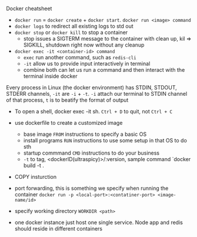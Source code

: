 Docker cheatsheet
 - `docker run` = `docker create` + `docker start`. `docker run <image> command `
 - `docker logs` to redirect all existing logs to std out
 - `docker stop` or `docker kill` to stop a container
    - stop issues a SIGTERM message to the container with clean up, kil => SIGKILL, shutdown right now without any cleanup
 - `docker exec -it <container-id> command`
     - `exec` run another command, such as `redis-cli`
     - `-it` allow us to provide input interactively in terminal
     - combine both can let us run a command and then interact with the terminal inside docker

Every process in Linux (the docker environment) has STDIN, STDOUT, STDERR channels, `-it` are `-i` + `-t`. `-i` attach our terminal to STDIN channel of that process, `t` is to beatify the format of output 

  - To open a shell, docker exec -it <ID> sh. `Ctrl + D` to quit, not `Ctrl + C`
  - use dockerfile to create a customized image
    - base image `FROM` instructions to specify a basic OS
    - install programs `RUN` instructions to use some setup in that OS to do sth
    - startup commmand `CMD` instructions to do your business
    - `-t` to tag, <dockerID(ultraspicy)>/<project-name>:version, sample command `docker build -t <tag> .

  - COPY insturction
  - port forwarding, this is something we specify when running the container `docker run -p <local-port>:<contatiner-port> <image-name/id>`
  - specify working directory  `WORKDIR <path>`

  - one docker instance just host one single service. Node app and redis should reside in different containers  